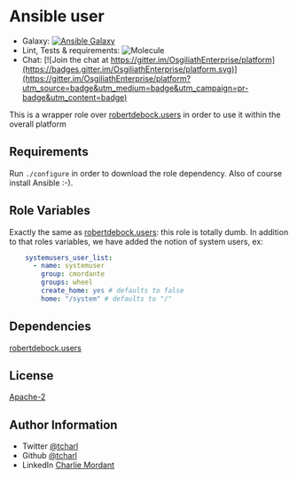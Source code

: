 Ansible user
=========

* Galaxy: [![Ansible Galaxy](https://img.shields.io/badge/galaxy-tcharl.ansible_users-660198.svg?style=flat)](https://galaxy.ansible.com/tcharl/ansible_users)
* Lint, Tests & requirements: ![Molecule](https://github.com/OsgiliathEnterprise/ansible-users/workflows/Molecule/badge.svg)
* Chat: [![Join the chat at https://gitter.im/OsgiliathEnterprise/platform](https://badges.gitter.im/OsgiliathEnterprise/platform.svg)](https://gitter.im/OsgiliathEnterprise/platform?utm_source=badge&utm_medium=badge&utm_campaign=pr-badge&utm_content=badge)

This is a wrapper role over [robertdebock.users](https://galaxy.ansible.com/robertdebock/users) in order to use it within the overall platform

Requirements
------------

Run `./configure` in order to download the role dependency. Also of course install Ansible :-).

Role Variables
--------------

Exactly the same as [robertdebock.users](https://galaxy.ansible.com/robertdebock/users): this role is totally dumb.
In addition to that roles variables, we have added the notion of system users, ex:

```yaml
    systemusers_user_list:
      - name: systemuser
        group: cmordante
        groups: wheel
        create_home: yes # defaults to false
        home: "/system" # defaults to "/" 
```

Dependencies
------------

[robertdebock.users](https://galaxy.ansible.com/robertdebock/users)


License
-------

[Apache-2](https://www.apache.org/licenses/LICENSE-2.0)

Author Information
------------------

* Twitter [@tcharl](https://twitter.com/Tcharl)
* Github [@tcharl](https://github.com/Tcharl)
* LinkedIn [Charlie Mordant](https://www.linkedin.com/in/charlie-mordant-51796a97/)
